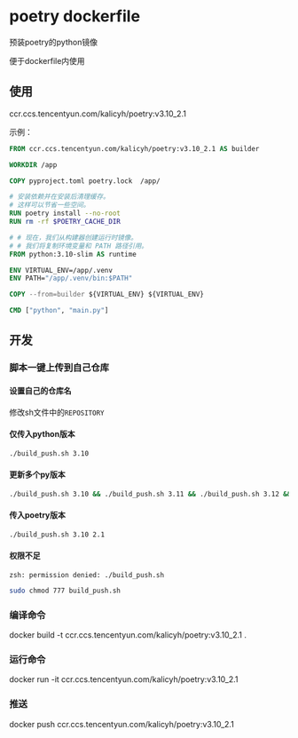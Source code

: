 # poetry dockerfile

预装poetry的python镜像

便于dockerfile内使用

## 使用

ccr.ccs.tencentyun.com/kalicyh/poetry:v3.10_2.1

示例：

```dockerfile
FROM ccr.ccs.tencentyun.com/kalicyh/poetry:v3.10_2.1 AS builder

WORKDIR /app

COPY pyproject.toml poetry.lock  /app/

# 安装依赖并在安装后清理缓存。
# 这样可以节省一些空间。
RUN poetry install --no-root
RUN rm -rf $POETRY_CACHE_DIR

# # 现在，我们从构建器创建运行时镜像。
# # 我们将复制环境变量和 PATH 路径引用。
FROM python:3.10-slim AS runtime

ENV VIRTUAL_ENV=/app/.venv
ENV PATH="/app/.venv/bin:$PATH"

COPY --from=builder ${VIRTUAL_ENV} ${VIRTUAL_ENV}

CMD ["python", "main.py"]

```

## 开发

### 脚本一键上传到自己仓库

#### 设置自己的仓库名

修改sh文件中的`REPOSITORY`

#### 仅传入python版本

```sh
./build_push.sh 3.10
```

#### 更新多个py版本

```sh
./build_push.sh 3.10 && ./build_push.sh 3.11 && ./build_push.sh 3.12 && ./build_push.sh 3.13
```

#### 传入poetry版本

```sh
./build_push.sh 3.10 2.1
```

#### 权限不足

`zsh: permission denied: ./build_push.sh`

```sh
sudo chmod 777 build_push.sh
```

### 编译命令

docker build -t ccr.ccs.tencentyun.com/kalicyh/poetry:v3.10_2.1 .

### 运行命令

docker run -it ccr.ccs.tencentyun.com/kalicyh/poetry:v3.10_2.1

### 推送

docker push ccr.ccs.tencentyun.com/kalicyh/poetry:v3.10_2.1